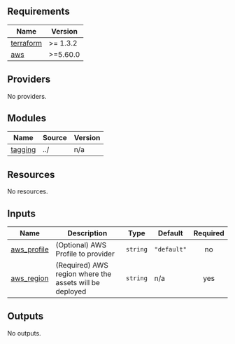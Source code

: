 ## Requirements

| Name | Version |
|------|---------|
| <a name="requirement_terraform"></a> [terraform](#requirement\_terraform) | >= 1.3.2 |
| <a name="requirement_aws"></a> [aws](#requirement\_aws) | >=5.60.0 |

## Providers

No providers.

## Modules

| Name | Source | Version |
|------|--------|---------|
| <a name="module_tagging"></a> [tagging](#module\_tagging) | ../ | n/a |

## Resources

No resources.

## Inputs

| Name | Description | Type | Default | Required |
|------|-------------|------|---------|:--------:|
| <a name="input_aws_profile"></a> [aws\_profile](#input\_aws\_profile) | (Optional) AWS Profile to provider | `string` | `"default"` | no |
| <a name="input_aws_region"></a> [aws\_region](#input\_aws\_region) | (Required) AWS region where the assets will be deployed | `string` | n/a | yes |

## Outputs

No outputs.
